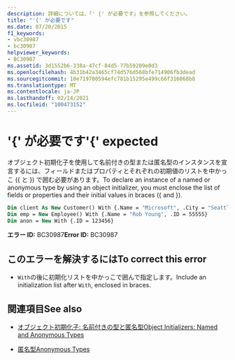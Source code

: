 ```yaml
---
description: 詳細については、「' {' が必要です」を参照してください。
title: "'{' が必要です"
ms.date: 07/20/2015
f1_keywords:
- vbc30987
- bc30987
helpviewer_keywords:
- BC30987
ms.assetid: 3d1552b6-338a-47cf-84d5-77b59209e0d3
ms.openlocfilehash: 4b31b42a3465cf74d576d568bfe714906fb3dead
ms.sourcegitcommit: 10e719780594efc781b15295e499c66f316068b8
ms.translationtype: MT
ms.contentlocale: ja-JP
ms.lasthandoff: 02/14/2021
ms.locfileid: "100473152"
---
```

# <a name="-expected"></a><span data-ttu-id="6732a-103">'{' が必要です</span><span class="sxs-lookup"><span data-stu-id="6732a-103">'{' expected</span></span>

<span data-ttu-id="6732a-104">オブジェクト初期化子を使用して名前付きの型または匿名型のインスタンスを宣言するには、フィールドまたはプロパティとそれぞれの初期値のリストを中かっこ ({ と }) で囲む必要があります。</span><span class="sxs-lookup"><span data-stu-id="6732a-104">To declare an instance of a named or anonymous type by using an object initializer, you must enclose the list of fields or properties and their initial values in braces ({ and }).</span></span>  
  
```vb  
Dim client As New Customer() With {.Name = "Microsoft", .City = "Seattle"}  
Dim emp = New Employee() With {.Name = "Rob Young", .ID = 55555}  
Dim anon = New With {.ID = 123456}  
```  
  
 <span data-ttu-id="6732a-105">**エラー ID:** BC30987</span><span class="sxs-lookup"><span data-stu-id="6732a-105">**Error ID:** BC30987</span></span>  
  
## <a name="to-correct-this-error"></a><span data-ttu-id="6732a-106">このエラーを解決するには</span><span class="sxs-lookup"><span data-stu-id="6732a-106">To correct this error</span></span>  
  
- <span data-ttu-id="6732a-107">`With`の後に初期化リストを中かっこで囲んで指定します。</span><span class="sxs-lookup"><span data-stu-id="6732a-107">Include an initialization list after `With`, enclosed in braces.</span></span>  
  
## <a name="see-also"></a><span data-ttu-id="6732a-108">関連項目</span><span class="sxs-lookup"><span data-stu-id="6732a-108">See also</span></span>

- [<span data-ttu-id="6732a-109">オブジェクト初期化子: 名前付きの型と匿名型</span><span class="sxs-lookup"><span data-stu-id="6732a-109">Object Initializers: Named and Anonymous Types</span></span>](../programming-guide/language-features/objects-and-classes/object-initializers-named-and-anonymous-types.md)

- [<span data-ttu-id="6732a-110">匿名型</span><span class="sxs-lookup"><span data-stu-id="6732a-110">Anonymous Types</span></span>](../programming-guide/language-features/objects-and-classes/anonymous-types.md)
